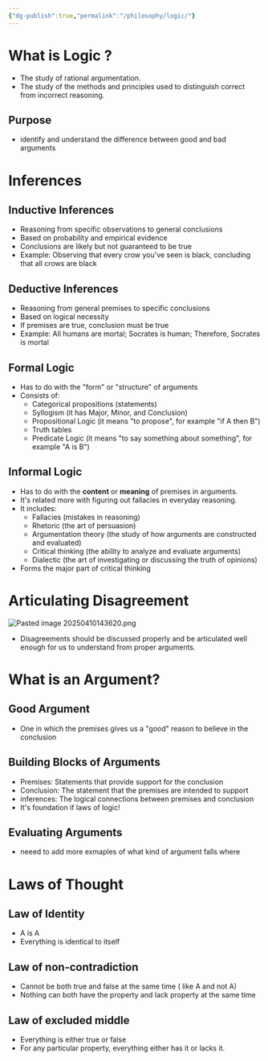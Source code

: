 ```yaml
---
{"dg-publish":true,"permalink":"/philosophy/logic/"}
---
```



# What is Logic ?

- The study of rational argumentation.
- The study of the methods and principles used to distinguish correct from incorrect reasoning.
## Purpose

- identify and understand the difference between good and bad arguments

# Inferences

## Inductive Inferences

- Reasoning from specific observations to general conclusions
- Based on probability and empirical evidence
- Conclusions are likely but not guaranteed to be true
- Example: Observing that every crow you've seen is black, concluding that all crows are black

## Deductive Inferences

- Reasoning from general premises to specific conclusions
- Based on logical necessity
- If premises are true, conclusion must be true
- Example: All humans are mortal; Socrates is human; Therefore, Socrates is mortal

## Formal Logic

- Has to do with the "form" or "structure" of arguments
- Consists of:
  - Categorical propositions (statements)
  - Syllogism (it has Major, Minor, and Conclusion)
  - Propositional Logic (it means "to propose", for example "if A then B")
  - Truth tables
  - Predicate Logic (it means "to say something about something", for example "A is B")

## Informal Logic

- Has to do with the **content** or **meaning** of premises in arguments.
- It's related more with figuring out fallacies in everyday reasoning.
- It includes:
  - Fallacies (mistakes in reasoning)
  - Rhetoric (the art of persuasion)
  - Argumentation theory (the study of how arguments are constructed and evaluated)
  - Critical thinking (the ability to analyze and evaluate arguments)
  - Dialectic (the art of investigating or discussing the truth of opinions)
- Forms the major part of critical thinking

# Articulating Disagreement

![Pasted image 20250410143620.png](/img/user/Philosophy/Pasted%20image%2020250410143620.png)

- Disagreements should be discussed properly and be articulated well enough for us to understand from proper arguments.

# What is an Argument?

## Good Argument

- One in which the premises gives us a "good" reason to believe in the conclusion

## Building Blocks of Arguments

- Premises: Statements that provide support for the conclusion
- Conclusion: The statement that the premises are intended to support
- inferences: The logical connections between premises and conclusion
- It's foundation if laws of logic!

## Evaluating Arguments

- neeed to add more exmaples of what kind of argument falls where

# Laws of Thought

## Law of Identity

- A is A
- Everything is identical to itself

## Law of non-contradiction

- Cannot be both true and false at the same time ( like A and not A)
- Nothing can both have the property and lack property at the same time

## Law of excluded middle

- Everything is either true or false
- For any particular property, everything either has it or lacks it.
